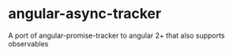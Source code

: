 # angular-async-tracker
A port of angular-promise-tracker to angular 2+ that also supports observables
